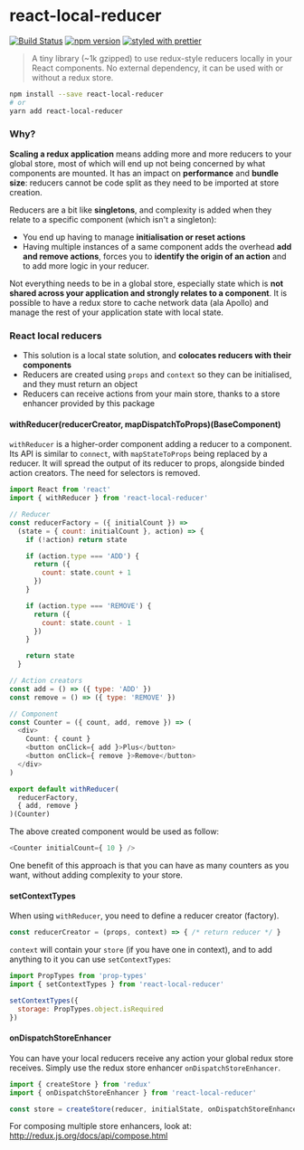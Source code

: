 # react-local-reducer

[![Build Status](https://travis-ci.org/troch/react-local-reducer.svg?branch=master)](https://travis-ci.org/troch/react-local-reducer)
[![npm version](https://badge.fury.io/js/react-local-reducer.svg)](https://badge.fury.io/js/react-local-reducer)
[![styled with prettier](https://img.shields.io/badge/styled_with-prettier-ff69b4.svg)](https://github.com/prettier/prettier)

> A tiny library (~1k gzipped) to use redux-style reducers locally in your React components. No external dependency, it can be used with or without a redux store.

```sh
npm install --save react-local-reducer
# or
yarn add react-local-reducer
```

### Why?

__Scaling a redux application__ means adding more and more reducers to your global store, most of which will end up not being concerned by what components are mounted. It has an impact on __performance__ and __bundle size__: reducers cannot be code split as they need to be imported at store creation.

Reducers are a bit like __singletons__, and complexity is added when they relate to a specific component (which isn't a singleton):
- You end up having to manage __initialisation or reset actions__
- Having multiple instances of a same component adds the overhead __add and remove actions__, forces you to __identify the origin of an action__ and to add more logic in your reducer.

Not everything needs to be in a global store, especially state which is __not shared across your application and strongly relates to a component__. It is possible to have a redux store to cache network data (ala Apollo) and manage the rest of your application state with local state.

### React local reducers

- This solution is a local state solution, and __colocates reducers with their components__
- Reducers are created using `props` and `context` so they can be initialised, and they must return an object
- Reducers can receive actions from your main store, thanks to a store enhancer provided by this package

#### __withReducer(reducerCreator, mapDispatchToProps)(BaseComponent)__

`withReducer` is a higher-order component adding a reducer to a component. Its API is similar to `connect`, with `mapStateToProps` being replaced by a reducer. It will spread the output of its reducer to props, alongside binded action creators. The need for selectors is removed.

```js
import React from 'react'
import { withReducer } from 'react-local-reducer'

// Reducer
const reducerFactory = ({ initialCount }) =>
  (state = { count: initialCount }, action) => {
    if (!action) return state

    if (action.type === 'ADD') {
      return ({
        count: state.count + 1
      })
    }

    if (action.type === 'REMOVE') {
      return ({
        count: state.count - 1
      })
    }

    return state
  }

// Action creators
const add = () => ({ type: 'ADD' })
const remove = () => ({ type: 'REMOVE' })

// Component
const Counter = ({ count, add, remove }) => (
  <div>
    Count: { count }
    <button onClick={ add }>Plus</button>
    <button onClick={ remove }>Remove</button>
  </div>
)

export default withReducer(
  reducerFactory,
  { add, remove }
)(Counter)
```

The above created component would be used as follow:

```js
<Counter initialCount={ 10 } />
```

One benefit of this approach is that you can have as many counters as you want, without adding complexity to your store.

#### __setContextTypes__

When using `withReducer`, you need to define a reducer creator (factory).

```js
const reducerCreator = (props, context) => { /* return reducer */ }
```

`context` will contain your `store` (if you have one in context), and to add anything to it you can use `setContextTypes`:

```js
import PropTypes from 'prop-types'
import { setContextTypes } from 'react-local-reducer'

setContextTypes({
  storage: PropTypes.object.isRequired
})
```

#### __onDispatchStoreEnhancer__

You can have your local reducers receive any action your global redux store receives. Simply use the redux store enhancer `onDispatchStoreEnhancer`.

```js
import { createStore } from 'redux'
import { onDispatchStoreEnhancer } from 'react-local-reducer'

const store = createStore(reducer, initialState, onDispatchStoreEnhancer)
```

For composing multiple store enhancers, look at: http://redux.js.org/docs/api/compose.html
